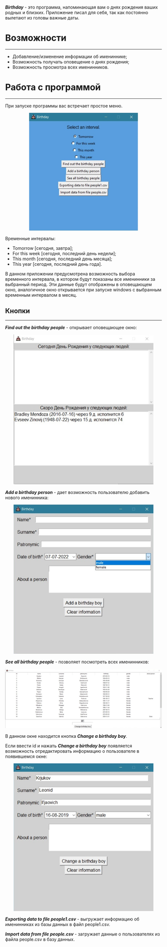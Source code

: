 
**_Birthday_** - это программа, напоминающая вам о днях рождения ваших родных и близких. Приложение писал для себя,
так как постоянно вылетают из головы важные даты.


# Возможности
***
* Добавление/изменение информации об имениннике;
* Возможность получать оповещение о днях рождения;
* Возможность просмотра всех именинников.

# Работа с программой
***
При запуске программы вас встречает простое меню.

<p align="center">
  <img src="https://github.com/pryaniki/birthday/blob/master/data/image/Interface/1.png?raw=true" width="350" alt="Здесь должно быть фото"/>
</p>

Временные интервалы:
* Tomorrow [сегодня, завтра];
* For this week [сегодня, последний день недели];
* This month [сегодня, последний день месяца];
* This year  [сегодня, последний день года].

В данном приложении предусмотрена возможность выбора временного интервала, в котором будут 
показаны все именинники за выбранный период. Эти данные будут отображены в оповещающем окно,
аналогичное окно открывается при запуске windows с выбранным временным интервалом в месяц.

## Кнопки
***
**_Find out the birthday people_** - открывает оповещающее окно:

<p align="center">
  <img src="https://github.com/pryaniki/birthday/blob/master/data/image/Interface/2.png?raw=true" width="450" alt="Здесь должно быть фото"/>
</p>


**_Add a birthday person_** - дает возможность пользователю добавить нового именинника: 

<p align="center">
  <img src="https://github.com/pryaniki/birthday/blob/master/data/image/Interface/3.png?raw=true" width="450" alt="Здесь должно быть фото"/>
</p>


**_See all birthday people_** - позволяет посмотреть всех именинников:

<p align="center">
  <img src="https://github.com/pryaniki/birthday/blob/master/data/image/Interface/4.png?raw=true" alt="Здесь должно быть фото"/>
</p>

В данном окне находится кнопка **_Change a birthday boy_**.

Если ввести id и нажать **_Change a birthday boy_** появляется возможность отредактировать информацию о пользователе в
появившемся окне:
<p align="center">
  <img src="https://github.com/pryaniki/birthday/blob/master/data/image/Interface/5.png?raw=true" width="450" alt="Здесь должно быть фото"/>
</p>

**_Exporting data to file people1.csv_** - выгружает информацию об именинниках из базы данных в файл people1.csv.

**_Import data from file people.csv_** - загружает данные о пользователях из файла people.csv в базу данных.